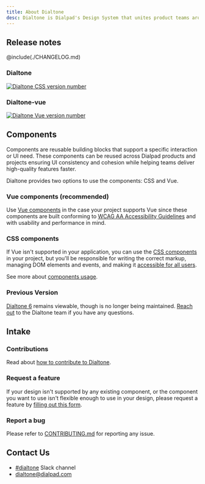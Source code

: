 ```yaml
---
title: About Dialtone
desc: Dialtone is Dialpad's Design System that unites product teams around a common visual language.
---
```


## Release notes

@include(./CHANGELOG.md)

<div class="d-flg12 d-fl-col2">
  <div class="d-fd-column">
    <h3 class="d-docsite--header-3">Dialtone</h3>
    <a
      class="d-d-inline-flex"
      href="https://github.com/dialpad/dialtone/"
    >
      <img
        alt="Dialtone CSS version number"
        src="https://img.shields.io/github/package-json/v/dialpad/dialtone?color=D3BCFF&label=CSS"
      />
    </a>
    <dialtone-changelog />
  </div>
  <div class="d-fd-column">
    <h3 class="d-docsite--header-3">Dialtone-vue</h3>
    <a
      class="d-d-inline-flex"
      href="https://github.com/dialpad/dialtone-vue"
    >
      <img
        alt="Dialtone Vue version number"
        src="https://img.shields.io/github/package-json/v/dialpad/dialtone-vue/vue3?color=D3BCFF&label=Vue"
      >
    </a>
    <dialtone-changelog project="DialtoneVue" />
  </div>
</div>

## Components

Components are reusable building blocks that support a specific interaction or UI need. These components can be reused across Dialpad products and projects
ensuring UI consistency and cohesion while helping teams deliver high-quality features faster.

Dialtone provides two options to use the components: CSS and Vue.

### Vue components (recommended)

Use [Vue components](https://vue.dialpad.design/) in the case your project supports Vue since these components are built conforming to [WCAG AA Accessibility Guidelines](https://www.w3.org/WAI/standards-guidelines/wcag/glance/)
and with usability and performance in mind.

### CSS components

If Vue isn't supported in your application, you can use the [CSS components](../components/avatar.md) in your project, but you'll be responsible
for writing the correct markup, managing DOM elements and events, and making it [accessible for all users](../getting-started/accessibility/fundamentals.md).

See more about [components usage](../getting-started/usage.md/#components).

### Previous Version

[Dialtone 6](https://dialpad.design/version6/) remains viewable, though is no longer being maintained. [Reach out](#contact-us) to the Dialtone team if you have any questions.

## Intake

### Contributions

Read about [how to contribute to Dialtone](../about/contributing.md).

### Request a feature

If your design isn't supported by any existing component, or the component you want to use isn't flexible enough to use in your design,
please request a feature by [filling out this form](https://forms.monday.com/forms/8a9a6ff69d7e9f95caee029c2806e2c1?r=use1).

### Report a bug

Please refer to [CONTRIBUTING.md](https://github.com/dialpad/dialtone/blob/staging/.github/CONTRIBUTING.md#bug-report)
for reporting any issue.

## Contact Us

- [#dialtone](https://dialpad.slack.com/messages/dialtone/) Slack channel
- [dialtone@dialpad.com](mailto:dialtone@dialpad.com)

<script setup>
  import DialtoneChangelog from '@views/DialtoneChangelog.vue';
</script>
